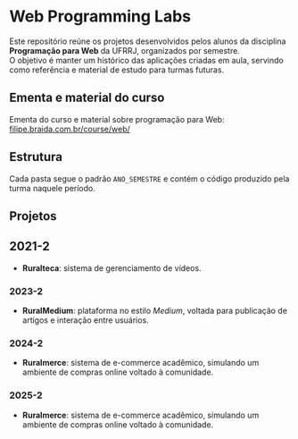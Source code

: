 # Web Programming Labs

Este repositório reúne os projetos desenvolvidos pelos alunos da disciplina **Programação para Web** da UFRRJ, organizados por semestre.  
O objetivo é manter um histórico das aplicações criadas em aula, servindo como referência e material de estudo para turmas futuras.

## Ementa e material do curso
Ementa do curso e material sobre programação para Web: [filipe.braida.com.br/course/web/](https://filipe.braida.com.br/course/web/)

## Estrutura
Cada pasta segue o padrão `ANO_SEMESTRE` e contém o código produzido pela turma naquele período.

## Projetos

## 2021-2
- **Ruralteca**: sistema de gerenciamento de vídeos.

### 2023-2
- **RuralMedium**: plataforma no estilo *Medium*, voltada para publicação de artigos e interação entre usuários.

### 2024-2
- **Ruralmerce**: sistema de e-commerce acadêmico, simulando um ambiente de compras online voltado à comunidade.

### 2025-2
- **Ruralmerce**: sistema de e-commerce acadêmico, simulando um ambiente de compras online voltado à comunidade.
